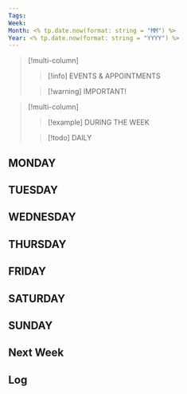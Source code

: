 ```yaml
---
Tags: 
Week: 
Month: <% tp.date.now(format: string = "MM") %> 
Year: <% tp.date.now(format: string = "YYYY") %>
---
```


> [!multi-column]
>> [!info] EVENTS & APPOINTMENTS 
> 
>> [!warning] IMPORTANT!
 
> [!multi-column]
>> [!example] DURING THE WEEK
> 
>> [!todo] DAILY

## MONDAY


## TUESDAY


## WEDNESDAY


## THURSDAY


## FRIDAY


## SATURDAY


## SUNDAY


## Next Week

## Log 
